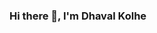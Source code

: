 ### Hi there 👋, I'm Dhaval Kolhe

<!--
**dhavalkolhe/dhavalkolhe** is a ✨ _special_ ✨ repository because its `README.md` (this file) appears on your GitHub profile.

Here are some ideas to get you started:

- 🔭 I’m currently working on Frontend Projects
- 🌱 I’m currently learning ReactJs
- -
- 📫 Connect with me on: ...
- 😄 Pronouns: ...
- ⚡ Fun fact: The first computer “bug” was an actual real-life bug
-->
